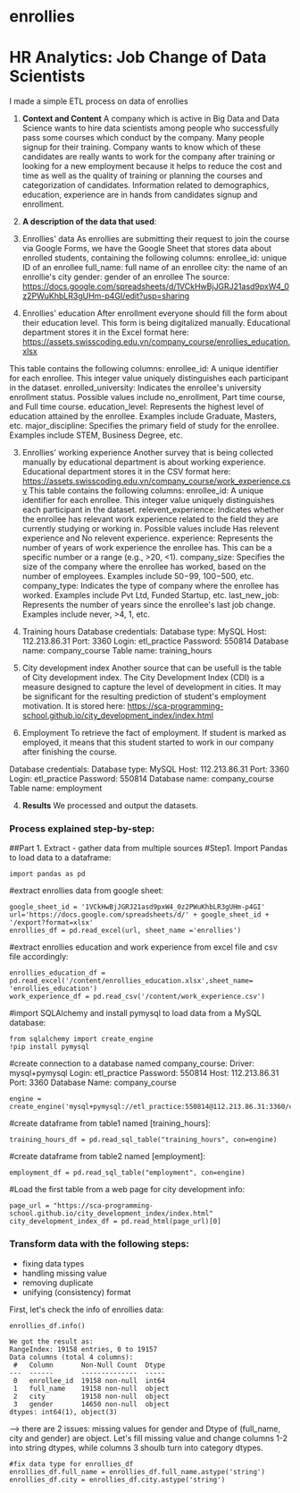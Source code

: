 # enrollies
# HR Analytics: Job Change of Data Scientists
I made a simple ETL process on data of enrollies

1. **Context and Content**
A company which is active in Big Data and Data Science wants to hire data scientists among people who successfully pass some courses which conduct by the company.
Many people signup for their training. Company wants to know which of these candidates are really wants to work for the company after training or looking for a new employment because it helps to reduce the cost and time as well as the quality of training or planning the courses and categorization of candidates.
Information related to demographics, education, experience are in hands from candidates signup and enrollment.

2. **A description of the data that used**:
1. Enrollies' data
As enrollies are submitting their request to join the course via Google Forms, we have the Google Sheet that stores data about enrolled students, containing the following columns:
enrollee_id: unique ID of an enrollee
full_name: full name of an enrollee
city: the name of an enrollie's city
gender: gender of an enrollee
The source: https://docs.google.com/spreadsheets/d/1VCkHwBjJGRJ21asd9pxW4_0z2PWuKhbLR3gUHm-p4GI/edit?usp=sharing

2. Enrollies' education
After enrollment everyone should fill the form about their education level. This form is being digitalized manually. Educational department stores it in the Excel format here: https://assets.swisscoding.edu.vn/company_course/enrollies_education.xlsx

This table contains the following columns:
enrollee_id: A unique identifier for each enrollee. This integer value uniquely distinguishes each participant in the dataset.
enrolled_university: Indicates the enrollee's university enrollment status. Possible values include no_enrollment, Part time course, and Full time course.
education_level: Represents the highest level of education attained by the enrollee. Examples include Graduate, Masters, etc.
major_discipline: Specifies the primary field of study for the enrollee. Examples include STEM, Business Degree, etc.

3. Enrollies' working experience
Another survey that is being collected manually by educational department is about working experience.
Educational department stores it in the CSV format here: https://assets.swisscoding.edu.vn/company_course/work_experience.csv
This table contains the following columns:
enrollee_id: A unique identifier for each enrollee. This integer value uniquely distinguishes each participant in the dataset.
relevent_experience: Indicates whether the enrollee has relevant work experience related to the field they are currently studying or working in. Possible values include Has relevent experience and No relevent experience.
experience: Represents the number of years of work experience the enrollee has. This can be a specific number or a range (e.g., >20, <1).
company_size: Specifies the size of the company where the enrollee has worked, based on the number of employees. Examples include 50−99, 100−500, etc.
company_type: Indicates the type of company where the enrollee has worked. Examples include Pvt Ltd, Funded Startup, etc.
last_new_job: Represents the number of years since the enrollee's last job change. Examples include never, >4, 1, etc.

4. Training hours
Database credentials:
Database type: MySQL
Host: 112.213.86.31
Port: 3360
Login: etl_practice
Password: 550814
Database name: company_course
Table name: training_hours

5. City development index
Another source that can be usefull is the table of City development index.
The City Development Index (CDI) is a measure designed to capture the level of development in cities. It may be significant for the resulting prediction of student's employment motivation.
It is stored here: https://sca-programming-school.github.io/city_development_index/index.html

6. Employment
To retrieve the fact of employment. If student is marked as employed, it means that this student started to work in our company after finishing the course.

Database credentials:
Database type: MySQL
Host: 112.213.86.31
Port: 3360
Login: etl_practice
Password: 550814
Database name: company_course
Table name: employment

4. **Results**
We processed and output the datasets.


### Process explained step-by-step:
##Part 1. Extract - gather data from multiple sources 
#Step1. Import Pandas to load data to a dataframe:
```python:
import pandas as pd
```
#extract enrollies data from google sheet:
```python:
google_sheet_id = '1VCkHwBjJGRJ21asd9pxW4_0z2PWuKhbLR3gUHm-p4GI'
url='https://docs.google.com/spreadsheets/d/' + google_sheet_id + '/export?format=xlsx'
enrollies_df = pd.read_excel(url, sheet_name ='enrollies')
```
#extract enrollies education and work experience from excel file and csv file accordingly:
```python:
enrollies_education_df = pd.read_excel('/content/enrollies_education.xlsx',sheet_name= 'enrollies_education')
work_experience_df = pd.read_csv('/content/work_experience.csv')
```
#import SQLAlchemy and install pymysql to load data from a MySQL database:
```python:
from sqlalchemy import create_engine
!pip install pymysql
```
#create connection to a database named company_course:
Driver: mysql+pymysql
Login: etl_practice
Password: 550814
Host: 112.213.86.31
Port: 3360
Database Name: company_course

```python:
engine = create_engine('mysql+pymysql://etl_practice:550814@112.213.86.31:3360/company_course')
```
#create dataframe from table1 named [training_hours]:
```python:
training_hours_df = pd.read_sql_table("training_hours", con=engine)
```
#create dataframe from table2 named [employment]:
```python:
employment_df = pd.read_sql_table("employment", con=engine)
```

#Load the first table from a web page for city development info:
```python:
page_url = "https://sca-programming-school.github.io/city_development_index/index.html"
city_development_index_df = pd.read_html(page_url)[0]
```

### Transform data with the following steps:
- fixing data types
- handling missing value 
- removing duplicate
- unifying (consistency) format

First, let's check the info of enrollies data:
```
enrollies_df.info()
```
```
We got the result as:
RangeIndex: 19158 entries, 0 to 19157
Data columns (total 4 columns):
 #   Column       Non-Null Count  Dtype 
---  ------       --------------  ----- 
 0   enrollee_id  19158 non-null  int64 
 1   full_name    19158 non-null  object
 2   city         19158 non-null  object
 3   gender       14650 non-null  object
dtypes: int64(1), object(3)
```
--> there are 2 issues: missing values for gender and Dtype of (full_name, city and gender) are object.
Let's fill missing value and change columns 1-2 into string dtypes, while columns 3 shoulb turn into category dtypes.

```
#fix data type for enrollies_df
enrollies_df.full_name = enrollies_df.full_name.astype('string')
enrollies_df.city = enrollies_df.city.astype('string')
```






















